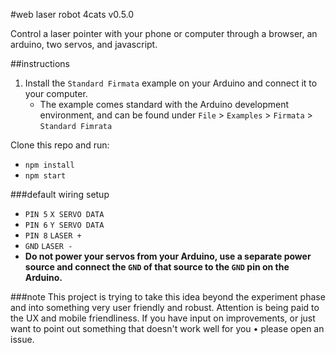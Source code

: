 #web laser robot 4cats v0.5.0

Control a laser pointer with your phone or computer through a browser, an arduino, two servos, and javascript.

##instructions

1. Install the `Standard Firmata` example on your  Arduino and connect it to your computer.
    * The example comes standard with the Arduino development environment, and can be found under `File` > `Examples` > `Firmata` > `Standard Fimrata`

Clone this repo and run:

* `npm install`
* `npm start`

###default wiring setup

* `PIN 5` `X SERVO DATA`
* `PIN 6` `Y SERVO DATA`
* `PIN 8` `LASER +`
* `GND` `LASER -`
* __Do not power your servos from your Arduino, use a separate power source and connect the `GND` of that source to the `GND` pin on the Arduino.__



###note
This project is trying to take this idea beyond the experiment phase and into something very user friendly and robust.  Attention is being paid to the UX and mobile friendliness.  If you have input on improvements, or just want to point out something that doesn't work well for you • please open an issue.
